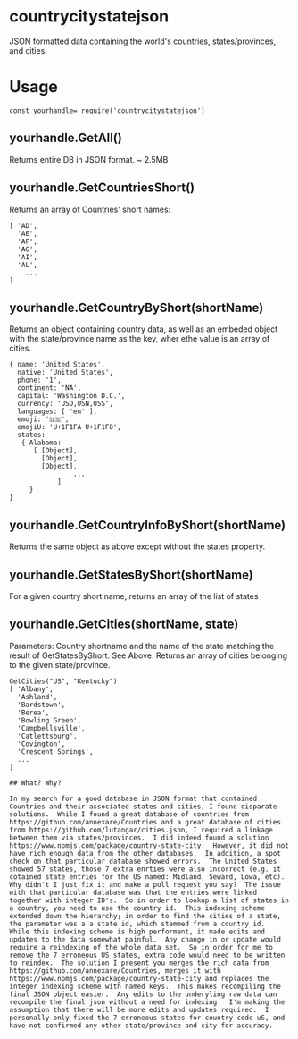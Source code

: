 # countrycitystatejson

JSON formatted data containing the world's countries, states/provinces, and cities.

# Usage
```
const yourhandle= require('countrycitystatejson')
```

## yourhandle.GetAll()
Returns entire DB in JSON format.  ~ 2.5MB

## yourhandle.GetCountriesShort()
Returns an array of Countries' short names:
```
[ 'AD',
  'AE',
  'AF',
  'AG',
  'AI',
  'AL',
    ...
]
```

## yourhandle.GetCountryByShort(shortName)
Returns an object containing country data, as well as an embeded object with the state/province name as the key, wher ethe value is an array of cities.

```
{ name: 'United States',
  native: 'United States',
  phone: '1',
  continent: 'NA',
  capital: 'Washington D.C.',
  currency: 'USD,USN,USS',
  languages: [ 'en' ],
  emoji: '🇺🇸',
  emojiU: 'U+1F1FA U+1F1F8',
  states:
   { Alabama:
      [ [Object],
        [Object],
        [Object],
				...
			]
	 }
}
```

## yourhandle.GetCountryInfoByShort(shortName)
Returns the same object as above except without the states property.

## yourhandle.GetStatesByShort(shortName)
For a given country short name, returns an array of the list of states

## yourhandle.GetCities(shortName, state)
Parameters: Country shortname and the name of the state matching the result of GetStatesByShort.  See Above.  Returns an array of cities belonging to the given state/province.

```
GetCities("US", "Kentucky")
[ 'Albany',
  'Ashland',
  'Bardstown',
  'Berea',
  'Bowling Green',
  'Campbellsville',
  'Catlettsburg',
  'Covington',
  'Crescent Springs',
  ...
]

## What? Why?

In my search for a good database in JSON format that contained Countries and their associated states and cities, I found disparate solutions.  While I found a great database of countries from https://github.com/annexare/Countries and a great database of cities from https://github.com/lutangar/cities.json, I required a linkage between them via states/provinces.  I did indeed found a solution https://www.npmjs.com/package/country-state-city.  However, it did not have rich enough data from the other databases.  In addition, a spot check on that particular database showed errors.  The United States showed 57 states, those 7 extra enrties were also incorrect (e.g. it cotained state entries for the US named: Midland, Seward, Lowa, etc).  Why didn't I just fix it and make a pull request you say?  The issue with that particular database was that the entries were linked together with integer ID's.  So in order to lookup a list of states in a country, you need to use the country id.  This indexing scheme extended down the hierarchy; in order to find the cities of a state, the parameter was a a state id, which stemmed from a country id.  While this indexing scheme is high performant, it made edits and updates to the data somewhat painful.  Any change in or update would require a reindexing of the whole data set.  So in order for me to remove the 7 erroneous US states, extra code would need to be written to reindex.  The solution I present you merges the rich data from https://github.com/annexare/Countries, merges it with https://www.npmjs.com/package/country-state-city and replaces the integer indexing scheme with named keys.  This makes recompiling the final JSON object easier.  Any edits to the underyling raw data can recompile the final json without a need for indexing.  I'm making the assumption that there will be more edits and updates required.  I personally only fixed the 7 erroneous states for country code uS, and have not confirmed any other state/province and city for accuracy.
